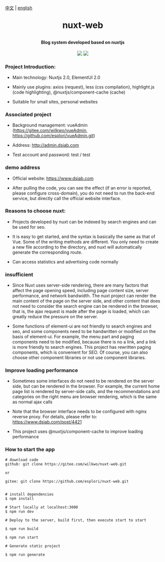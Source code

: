 <div><a href="https://github.com/esplori/nuxt-web/blob/master/README.md">中文</a>  |  <a href="https://github.com/esplori/nuxt-web/blob/master/README.en.md">english</a></div>

<h1 align="center" style="margin: 30px 0 30px; font-weight: bold;">nuxt-web</h1>
<h4 align="center">Blog system developed based on nuxtjs</h4>
<p align="center">
	<a href="https://gitee.com/wilkwo/nuxt-web.git"><img src="https://gitee.com/wilkwo/nuxt-web/badge/star.svg?theme=dark"></a>
	<a href="https://gitee.com/wilkwo/nuxt-web.git"><img src="https://gitee.com/wilkwo/nuxt-web/badge/fork.svg?theme=dark"></a>
</p>


### Project Introduction:
- Main technology: Nuxtjs 2.0, ElementUI 2.0

- Mainly use plugins: axios (request), less (css compilation), highlight.js (code highlighting), @nuxtjs/component-cache (cache)

- Suitable for small sites, personal websites

### Associated project
- Background management: vueAdmin (https://gitee.com/wilkwo/vueAdmin, https://github.com/esplori/vueAdmin.git)

- Address: http://admin.dsiab.com

- Test account and password: test / test

### demo address
- Official website: https://www.dsiab.com

- After pulling the code, you can see the effect (if an error is reported, please configure cross-domain), you do not need to run the back-end service, but directly call the official website interface.

### Reasons to choose nuxt:
- Projects developed by nuxt can be indexed by search engines and can be used for seo.

- It is easy to get started, and the syntax is basically the same as that of Vue. Some of the writing methods are different. You only need to create a new file according to the directory, and nuxt will automatically generate the corresponding route.

- Can access statistics and advertising code normally

### insufficient
- Since Nuxt uses server-side rendering, there are many factors that affect the page opening speed, including page content size, server performance, and network bandwidth. The nuxt project can render the main content of the page on the server side, and other content that does not need to consider the search engine can be rendered in the browser, that is, the ajax request is made after the page is loaded, which can greatly reduce the pressure on the server.

- Some functions of element-ui are not friendly to search engines and seo, and some components need to be handwritten or modified on the basis of element-ui. For example, the menu part and paging components need to be modified, because there is no a link, and a link is more friendly to search engines. This project has rewritten paging components, which is convenient for SEO. Of course, you can also choose other component libraries or not use component libraries.

### Improve loading performance
- Sometimes some interfaces do not need to be rendered on the server side, but can be rendered in the browser. For example, the current home page list is rendered by server-side calls, and the recommendations and categories on the right menu are browser rendering, which is the same as normal ajax calls

- Note that the browser interface needs to be configured with nginx reverse proxy. For details, please refer to: https://www.dsiab.com/post/4421

- This project uses @nuxtjs/component-cache to improve loading performance

### How to start the app
```
# download code
github: git clone https://gitee.com/wilkwo/nuxt-web.git

or

gitee: git clone https://github.com/esplori/nuxt-web.git


# install dependencies
$ npm install

# Start locally at localhost:3000
$ npm run dev

# Deploy to the server, build first, then execute start to start

$ npm run build

$ npm run start

# Generate static project

$ npm run generate
```